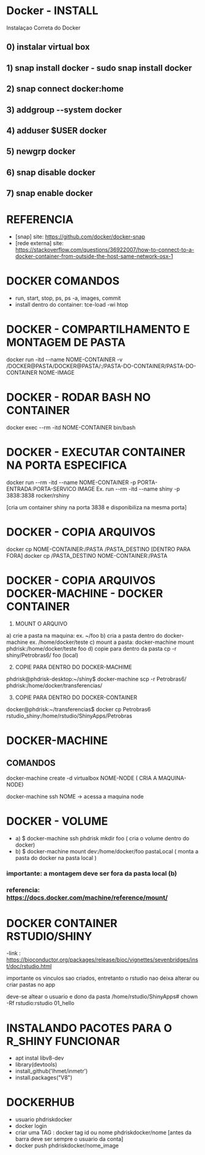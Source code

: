 # Docker - INSTALL
Instalaçao Correta do Docker

## 0) instalar virtual box
## 1) snap install docker - sudo snap install docker
## 2) snap connect docker:home
## 3) addgroup --system docker
## 4) adduser $USER docker
## 5) newgrp docker
## 6) snap disable docker
## 7) snap enable docker
# REFERENCIA
- [snap] site: https://github.com/docker/docker-snap
- [rede externa] site: https://stackoverflow.com/questions/36922007/how-to-connect-to-a-docker-container-from-outside-the-host-same-network-osx-1

# DOCKER COMANDOS
- run, start, stop, ps, ps -a, images, commit 
- install dentro do container: tce-load -wi htop

# DOCKER - COMPARTILHAMENTO E MONTAGEM DE PASTA
 docker run -itd --name NOME-CONTAINER -v /DOCKER@PASTA/DOCKER@PASTA/:/PASTA-DO-CONTAINER/PASTA-DO-CONTAINER NOME-IMAGE
# DOCKER - RODAR BASH NO CONTAINER
 docker exec --rm -itd NOME-CONTAINER bin/bash
# DOCKER - EXECUTAR CONTAINER NA PORTA ESPECIFICA
docker run --rm -itd --name NOME-CONTAINER -p PORTA-ENTRADA:PORTA-SERVICO IMAGE
Ex. run --rm -itd --name shiny -p 3838:3838 rocker/rshiny

[cria um container shiny na porta 3838 e disponibiliza na mesma porta]

# DOCKER - COPIA ARQUIVOS
docker cp NOME-CONTAINER:/PASTA /PASTA_DESTINO [DENTRO PARA FORA]
docker cp /PASTA_DESTINO NOME-CONTAINER:/PASTA

# DOCKER - COPIA ARQUIVOS DOCKER-MACHINE - DOCKER CONTAINER
1) MOUNT O ARQUIVO
 
 a) crie a pasta  na maquina: ex. ~/foo
 b) cria a pasta dentro do docker-machine  ex. /home/docker/teste
 c) mount a pasta: docker-machine mount phdrisk:/home/docker/teste foo
 d) copie para dentro da pasta cp -r shiny/Petrobras6/ foo (local)
  

2) COPIE PARA DENTRO DO DOCKER-MACHIME

phdrisk@phdrisk-desktop:~/shiny$ docker-machine scp -r Petrobras6/  phdrisk:/home/docker/transferencias/

3) COPIE PARA DENTRO DO DOCKER-CONTAINER

docker@phdrisk:~/transferencias$ docker cp Petrobras6 rstudio_shiny:/home/rstudio/ShinyApps/Petrobras




# DOCKER-MACHINE
## COMANDOS

docker-machine create -d virtualbox NOME-NODE ( CRIA A MAQUINA-NODE)

docker-machine ssh NOME -> acessa a maquina node


# DOCKER - VOLUME

- a) $ docker-machine ssh phdrisk mkdir foo ( cria o volume dentro do docker)
- b) $ docker-machine mount dev:/home/docker/foo pastaLocal ( monta a pasta do docker na pasta local )
### importante: a montagem deve ser fora da pasta local (b)
### referencia: https://docs.docker.com/machine/reference/mount/

# DOCKER CONTAINER RSTUDIO/SHINY
-link : https://bioconductor.org/packages/release/bioc/vignettes/sevenbridges/inst/doc/rstudio.html

importante os vinculos sao criados, entretanto o rstudio nao deixa alterar ou criar pastas no app

deve-se altear o usuario e dono da pasta /home/rstudio/ShinyApps# chown -Rf rstudio:rstudio 01_hello

# INSTALANDO PACOTES PARA O R_SHINY FUNCIONAR
- apt instal libv8-dev
- library(devtools)
- install_github('lhmet/inmetr')
- install.packages("V8")

# DOCKERHUB
- usuario phdriskdocker
- docker login
- criar uma TAG : docker tag id ou nome phdriskdocker/nome [antes da barra deve ser sempre o usuario da conta]
- docker push phdriskdocker/nome_image

